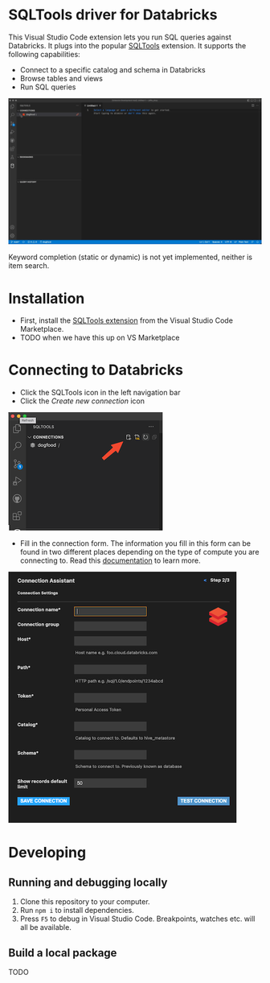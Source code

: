 # SQLTools driver for Databricks

This Visual Studio Code extension lets you run SQL queries against Databricks. It plugs into the popular [SQLTools](https://vscode-sqltools.mteixeira.dev/) extension. It supports the following capabilities:
- Connect to a specific catalog and schema in Databricks
- Browse tables and views
- Run SQL queries

![demo](/demo.gif)

Keyword completion (static or dynamic) is not yet implemented, neither is item search.

# Installation
- First, install the [SQLTools extension](https://marketplace.visualstudio.com/items?itemName=mtxr.sqltools) from the Visual Studio Code Marketplace.
- TODO when we have this up on VS Marketplace

# Connecting to Databricks
- Click the SQLTools icon in the left navigation bar
- Click the _Create new connection_ icon

![create-new-connection](/create-new-connection.png)

- Fill in the connection form. The information you fill in this form can be found in two different places depending on the type of compute you are connecting to. Read this [documentation](https://docs.databricks.com/dev-tools/python-sql-connector.html#get-started) to learn more.

![connection-form](/connection-form.png)

# Developing
## Running and debugging locally
1. Clone this repository to your computer.
2. Run `npm i` to install dependencies.
3. Press `F5` to debug in Visual Studio Code. Breakpoints, watches etc. will all be available.

## Build a local package
TODO